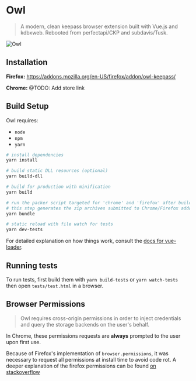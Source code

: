 # Owl
> A modern, clean keepass browser extension built with Vue.js and kdbxweb.  Rebooted from perfectapi/CKP and subdavis/Tusk.

![Owl](https://user-images.githubusercontent.com/5760400/71561102-5f326d00-2a72-11ea-8ee2-b2e99ecc8cdc.png "Owl Logo")

## Installation

**Firefox:** https://addons.mozilla.org/en-US/firefox/addon/owl-keepass/

**Chrome:** @TODO: Add store link

## Build Setup

Owl requires:
* `node`
* `npm`
* `yarn`

```bash
# install dependencies
yarn install

# build static DLL resources (optional)
yarn build-dll

# build for production with minification
yarn build

# run the packer script targeted for 'chrome' and 'firefox' after build.
# this step generates the zip archives submitted to Chrome/Firefox addon marketplaces.
yarn bundle

# static reload with file watch for tests
yarn dev-tests
```

For detailed explanation on how things work, consult the [docs for vue-loader](http://vuejs.github.io/vue-loader).

## Running tests

To run tests, first build them with `yarn build-tests` or `yarn watch-tests` then open `tests/test.html` in a browser.

## Browser Permissions

> Owl requires cross-origin permissions in order to inject credentials and query the storage backends on the user's behalf.

In Chrome, these permissions requests are __always__ prompted to the user upon first use.

Because of Firefox's implementation of `browser.permissions`, it was necessary to request all permissions at install time to avoid code rot.  A deeper explanation of the firefox permissions can be found [on stackoverflow](https://stackoverflow.com/questions/47723297/firefox-extension-api-permissions-request-may-only-be-called-from-a-user-input)
